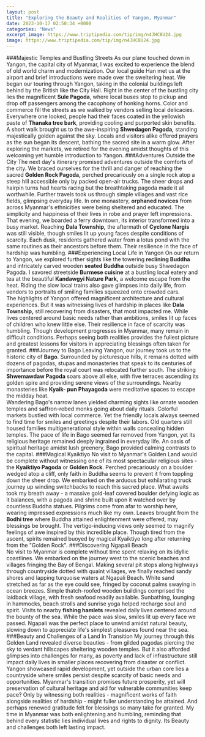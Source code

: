 ```yaml
---
layout: post
title: "Exploring the Beauty and Realities of Yangon, Myanmar"
date: 2023-10-17 02:50:34 +0000
categories: "News"
excerpt_image: https://www.triptipedia.com/tip/img/n4JHC8U24.jpg
image: https://www.triptipedia.com/tip/img/n4JHC8U24.jpg
---
```


###Majestic Temples and Bustling Streets
As our plane touched down in Yangon, the capital city of Myanmar, I was excited to experience the blend of old world charm and modernization. Our local guide Han met us at the airport and brief introductions were made over the sweltering heat. We began our touring through Yangon, taking in the colonial buildings left behind by the British like the City Hall. Right in the center of the bustling city lies the magnificent **Sule Pagoda**, where local buses stop to pickup and drop off passengers among the cacophony of honking horns. 
Color and commerce fill the streets as we walked by vendors selling local delicacies. Everywhere one looked, people had their faces coated in the yellowish paste of **Thanaka tree bark**, providing cooling and purported skin benefits. A short walk brought us to the awe-inspiring **Shwedagon Pagoda,** standing majestically golden against the sky. Locals and visitors alike offered prayers as the sun began its descent, bathing the sacred site in a warm glow. After exploring the markets, we retired for the evening amidst thoughts of this welcoming yet humble introduction to Yangon.
###Adventures Outside the City
The next day's itinerary promised adventures outside the comforts of the city. We braced ourselves for the thrill and danger of reaching the sacred **Golden Rock Pagoda,** perched precariously on a single rock atop a steep hill accessible only by packed open-air trucks. The sheer drops and hairpin turns had hearts racing but the breathtaking pagoda made it all worthwhile. Further travels took us through simple villages and vast rice fields, glimpsing everyday life. 
In one monastery, **orphaned novices** from across Myanmar's ethnicities were being sheltered and educated. The simplicity and happiness of their lives in robe and prayer left impressions. That evening, we boarded a ferry downtown, its interior transformed into a busy market. Reaching **Dala Township,** the aftermath of **Cyclone Nargis** was still visible, though smiles lit up young faces despite conditions of scarcity. Each dusk, residents gathered water from a lotus pond with the same routines as their ancestors before them. Their resilience in the face of hardship was humbling.
###Experiencing Local Life in Yangon
On our return to Yangon, we explored further sights like the towering **reclining Buddha** and intricately carved wooden **seated Buddha** outside busy Shwedagon Pagoda. I savored streetside **Burmese cuisine** at a bustling local eatery and tea at the beautiful **Kandawgyi Nature Park,** a welcome escape from the heat. Riding the slow local trains also gave glimpses into daily life, from vendors to portraits of smiling families squeezed onto crowded cars.   
The highlights of Yangon offered magnificent architecture and cultural experiences. But it was witnessing lives of hardship in places like **Dala Township,** still recovering from disasters, that most impacted me. While lives centered around basic needs rather than ambitions, smiles lit up faces of children who knew little else. Their resilience in face of scarcity was humbling. Though development progresses in Myanmar, many remain in difficult conditions. Perhaps seeing both realities provides the fullest picture and greatest lessons for visitors in appreciating blessings often taken for granted.
###Journey to Bago
Leaving Yangon, our journey took us to the historic city of **Bago**. Surrounded by picturesque hills, it remains dotted with dozens of pagodas, stupas and monasteries that speak to its centuries of importance before the royal court was relocated further south. The striking **Shwemawdaw Pagoda** soars above all else, with five terraces ascending its golden spire and providing serene views of the surroundings. Nearby monasteries like **Kyaik- pun Phayagoda** were meditative spaces to escape the midday heat.     
Wandering Bago's narrow lanes yielded charming sights like ornate wooden temples and saffron-robed monks going about daily rituals. Colorful markets bustled with local commerce. Yet the friendly locals always seemed to find time for smiles and greetings despite their labors. Old quarters still housed families multigenerational style within walls concealing hidden temples. The pace of life in Bago seemed far removed from Yangon, yet its religious heritage remained deeply ingrained in everyday life. An oasis of spiritual heritage amidst lush greenery, Bago provided calming contrasts to the capital.
###Magical Kyaiktiyo 
No visit to Myanmar's Golden Land would be complete without witnessing one of its most spectacular religious sites - the **Kyaiktiyo Pagoda** or **Golden Rock**. Perched precariously on a boulder wedged atop a cliff, only faith in Buddha seems to prevent it from toppling down the sheer drop. We embarked on the arduous but exhilarating truck journey up winding switchbacks to reach this sacred place. 
What awaits took my breath away - a massive gold-leaf covered boulder defying logic as it balances, with a pagoda and shrine built upon it watched over by countless Buddha statues. Pilgrims come from afar to worship here, wearing impressed expressions much like my own. Leaves brought from the **Bodhi tree** where Buddha attained enlightenment were offered, may blessings be brought. The vertigo-inducing views only seemed to magnify feelings of awe inspired by this incredible place. Though tired from the ascent, spirits remained buoyed by magical Kyaiktiyo long after returning from the "Golden Rock".
###Discovering Ngapali Beach  
No visit to Myanmar is complete without time spent relaxing on its idyllic coastlines. We embarked on the journey west to the scenic beaches and villages fringing the Bay of Bengal. Making several pit stops along highways through countryside dotted with quaint villages, we finally reached sandy shores and lapping turquoise waters at Ngapali Beach. 
White sand stretched as far as the eye could see, fringed by coconut palms swaying in ocean breezes. Simple thatch-roofed wooden buildings comprised the laidback village, with fresh seafood readily available. Sunbathing, lounging in hammocks, beach strolls and sunrise yoga helped recharge soul and spirit. Visits to nearby **fishing hamlets** revealed daily lives centered around the bounty of the sea. While the pace was slow, smiles lit up every face we passed. Ngapali was the perfect place to unwind amidst natural beauty, slowing down to appreciate life's simplest pleasures found near the sea.
###Beauty and Challenges of a Land In Transition
My journey through this Golden Land revealed diverse beauties - from gilded pagodas piercing the sky to verdant hillscapes sheltering wooden temples. But it also afforded glimpses into challenges for many, as poverty and lack of infrastructure still impact daily lives in smaller places recovering from disaster or conflict. Yangon showcased rapid development, yet outside the urban core lies a countryside where smiles persist despite scarcity of basic needs and opportunities. 
Myanmar's transition promises future prosperity, yet will preservation of cultural heritage and aid for vulnerable communities keep pace? Only by witnessing both realities - magnificent works of faith alongside realities of hardship - might fuller understanding be attained. And perhaps renewed gratitude felt for blessings so many take for granted. My time in Myanmar was both enlightening and humbling, reminding that behind every statistic lies individual lives and rights to dignity. Its Beauty and challenges both left lasting impact.